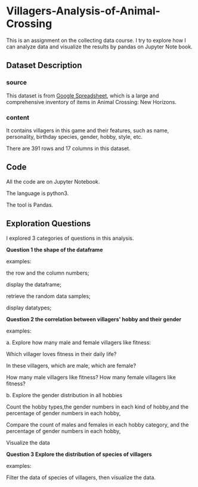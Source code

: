 # Villagers-Analysis-of-Animal-Crossing

This is an assignment on the collecting data course. I try to explore how I can analyze data and visualize the results by pandas on Jupyter Note book.

## Dataset Description

### source

This dataset is from [Google Spreadsheet](https://docs.google.com/spreadsheets/d/13d_LAJPlxMa_DubPTuirkIV4DERBMXbrWQsmSh8ReK4/edit#gid=400375391), which is a large and comprehensive inventory of items in Animal Crossing: New Horizons.

### content

It contains villagers in this game and their features, such as name, personality, birthday species, gender, hobby, style, etc.

There are 391 rows and 17 columns in this dataset.

## Code

All the code are on Jupyter Notebook. 

The language is python3. 

The tool is Pandas.

## Exploration Questions

I explored 3 categories of questions in this analysis.


**Question 1 the shape of the dataframe**

examples: 

the row and the column numbers;

display the dataframe;

retrieve the random data samples;

display datatypes;

**Question 2 the correlation between villagers' hobby and their gender**

examples:

a. Explore how many male and female villagers like fitness:

Which villager loves fitness in their daily life?

In these villagers, which are male, which are female?

How many male villagers like fitness? How many female villagers like fitness?


b. Explore the gender distribution in all hobbies

Count the hobby types,the gender numbers in each kind of hobby,and the percentage of gender numbers in each hobby,

Compare the count of males and females in each hobby category, and the percentage of gender numbers in each hobby,

Visualize the data

**Question 3 Explore the distribution of species of villagers**

examples:

Filter the data of species of villagers, then visualize the data.







